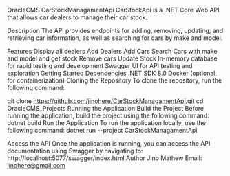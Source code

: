 OracleCMS CarStockManagamentApi
CarStockApi is a .NET Core Web API that allows car dealers to manage their car stock.

Description
The API provides endpoints for adding, removing, updating, and retrieving car information, as well as searching for cars by make and model.

Features
Display all dealers
Add Dealers
Add Cars
Search Cars with make and model and get stock
Remove cars
Update Stock
In-memory database for rapid testing and development
Swagger UI for API testing and exploration
Getting Started
Dependencies
.NET SDK 8.0
Docker (optional, for containerization)
Cloning the Repository
To clone the repository, run the following command:

git clone https://github.com/jinohere/CarStockManagamentApi.git
cd OracleCMS_Projects
Running the Application
Build the Project Before running the application, build the project using the following command:
dotnet build
Run the Application To run the application locally, use the following command:
dotnet run --project CarStockManagamentApi

Access the API Once the application is running, you can access the API documentation using Swagger by navigating to:
http://localhost:5077/swagger/index.html
Author
Jino Mathew
Email: jinohere@gmail.com